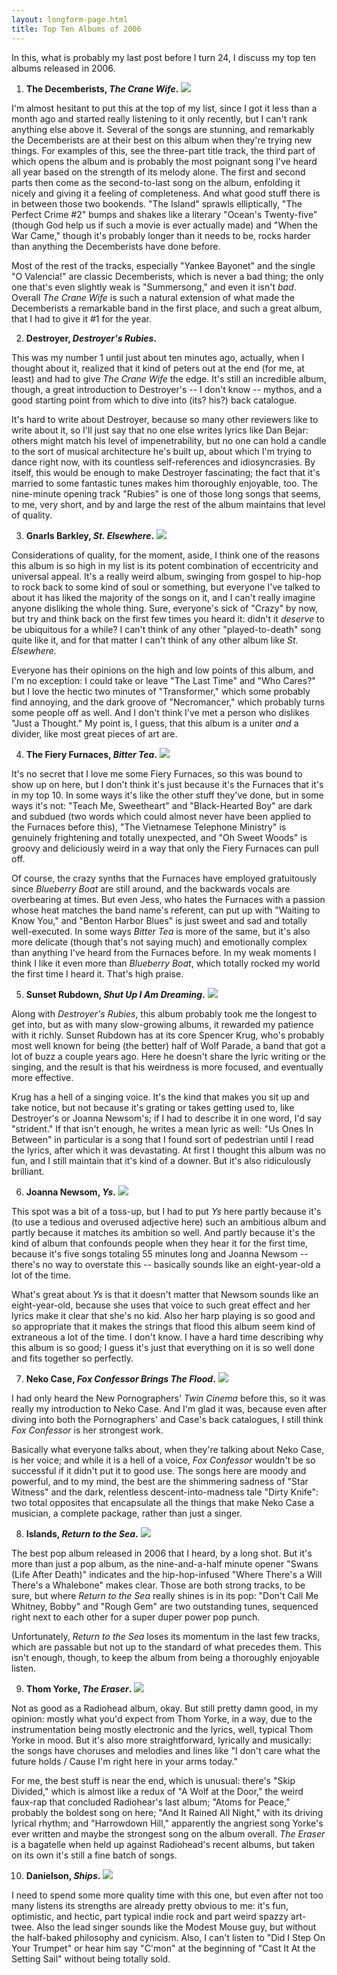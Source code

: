 ```yaml
---
layout: longform-page.html
title: Top Ten Albums of 2006
---
```


In this, what is probably my last post before I turn 24, I discuss my top ten albums released in 2006.

1.   __The Decemberists, *The Crane Wife*.__ <img class="albumcover" src="http://ec2.images-amazon.com/images/P/B000HKDEEW.01._AA240_SCLZZZZZZZ_V59841508_.jpg" />

I'm almost hesitant to put this at the top of my list, since I got it less than a month ago and started really listening to it only recently, but I can't rank anything else above it. Several of the songs are stunning, and remarkably the Decemberists are at their best on this album when they're trying new things. For examples of this, see the three-part title track, the third part of which opens the album and is probably the most poignant song I've heard all year based on the strength of its melody alone. The first and second parts then come as the second-to-last song on the album, enfolding it nicely and giving it a feeling of completeness. And what good stuff there is in between those two bookends. "The Island" sprawls elliptically, "The Perfect Crime #2" bumps and shakes like a literary "Ocean's Twenty-five" (though God help us if such a movie is ever actually made) and "When the War Came," though it's probably longer than it needs to be, rocks harder than anything the Decemberists have done before.

Most of the rest of the tracks, especially "Yankee Bayonet" and the single "O Valencia!" are classic Decemberists, which is never a bad thing; the only one that's even slightly weak is "Summersong," and even it isn't *bad*. Overall *The Crane Wife* is such a natural extension of what made the Decemberists a remarkable band in the first place, and such a great album, that I had to give it #1 for the year.

2.   __Destroyer, *Destroyer's Rubies*.__

This was my number 1 until just about ten minutes ago, actually, when I thought about it, realized that it kind of peters out at the end (for me, at least) and had to give *The Crane Wife* the edge. It's still an incredible album, though, a great introduction to Destroyer's -- I don't know -- mythos, and a good starting point from which to dive into (its? his?) back catalogue.

It's hard to write about Destroyer, because so many other reviewers like to write about it, so I'll just say that no one else writes lyrics like Dan Bejar: others might match his level of impenetrability, but no one can hold a candle to the sort of musical architecture he's built up, about which I'm trying to dance right now, with its countless self-references and idiosyncrasies. By itself, this would be enough to make Destroyer fascinating; the fact that it's married to some fantastic tunes makes him thoroughly enjoyable, too. The nine-minute opening track "Rubies" is one of those long songs that seems, to me, very short, and by and large the rest of the album maintains that level of quality.

3.  __Gnarls Barkley, *St. Elsewhere*.__ <img class="albumcover" src="http://ec2.images-amazon.com/images/P/B000F3AAUW.01._AA240_SCLZZZZZZZ_V53951098_.jpg" />

Considerations of quality, for the moment, aside, I think one of the reasons this album is so high in my list is its potent combination of eccentricity and universal appeal. It's a really weird album, swinging from gospel to hip-hop to rock back to some kind of soul or something, but everyone I've talked to about it has liked the majority of the songs on it, and I can't really imagine anyone disliking the whole thing. Sure, everyone's sick of "Crazy" by now, but try and think back on the first few times you heard it: didn't it *deserve* to be ubiquitous for a while? I can't think of any other "played-to-death" song quite like it, and for that matter I can't think of any other album like *St. Elsewhere.*

Everyone has their opinions on the high and low points of this album, and I'm no exception: I could take or leave "The Last Time" and "Who Cares?" but I love the hectic two minutes of "Transformer," which some probably find annoying, and the dark groove of "Necromancer," which probably turns some people off as well. And I don't think I've met a person who dislikes "Just a Thought." My point is, I guess, that this album is a uniter *and* a divider, like most great pieces of art are.

4.  __The Fiery Furnaces, *Bitter Tea*.__ <img class="albumcover" src="http://ec1.images-amazon.com/images/P/B000EQ5Q86.01._AA240_SCLZZZZZZZ_V57015745_.jpg" />

It's no secret that I love me some Fiery Furnaces, so this was bound to show up on here, but I don't think it's just because it's the Furnaces that it's in my top 10.  In some ways it's like the other stuff they've done, but in some ways it's not: "Teach Me, Sweetheart" and "Black-Hearted Boy" are dark and subdued (two words which could almost never have been applied to the Furnaces before this), "The Vietnamese Telephone Ministry" is genuinely frightening and totally unexpected, and "Oh Sweet Woods" is groovy and deliciously weird in a way that only the Fiery Furnaces can pull off.

Of course, the crazy synths that the Furnaces have employed gratuitously since *Blueberry Boat* are still around, and the backwards vocals are overbearing at times. But even Jess, who hates the Furnaces with a passion whose heat matches the band name's referent, can put up with "Waiting to Know You," and "Benton Harbor Blues" is just sweet and sad and totally well-executed. In some ways *Bitter Tea* is more of the same, but it's also more delicate (though that's not saying much) and emotionally complex than anything I've heard from the Furnaces before. In my weak moments I think I like it even more than *Blueberry Boat*, which totally rocked my world the first time I heard it. That's high praise.

5.  __Sunset Rubdown, *Shut Up I Am Dreaming*.__ <img class="albumcover" src="http://ec1.images-amazon.com/images/P/B000F8DB9E.01._AA240_SCLZZZZZZZ_V54202328_.jpg" />

Along with *Destroyer's Rubies*, this album probably took me the longest to get into, but as with many slow-growing albums, it rewarded my patience with it richly. Sunset Rubdown has at its core Spencer Krug, who's probably most well known for being (the better) half of Wolf Parade, a band that got a lot of buzz a couple years ago. Here he doesn't share the lyric writing or the singing, and the result is that his weirdness is more focused, and eventually more effective.

Krug has a hell of a singing voice. It's the kind that makes you sit up and take notice, but not because it's grating or takes getting used to, like Destroyer's or Joanna Newsom's; if I had to describe it in one word, I'd say "strident." If that isn't enough, he writes a mean lyric as well: "Us Ones In Between" in particular is a song that I found sort of pedestrian until I read the lyrics, after which it was devastating. At first I thought this album was no fun, and I still maintain that it's kind of a downer. But it's also ridiculously brilliant.

6.  __Joanna Newsom, *Ys*.__ <img class="albumcover" src="http://ec2.images-amazon.com/images/P/B000I2K9M4.01._AA240_SCLZZZZZZZ_V37460020_.jpg" />

This spot was a bit of a toss-up, but I had to put *Ys* here partly because it's (to use a tedious and overused adjective here) such an ambitious album and partly because it matches its ambition so well. And partly because it's the kind of album that confounds people when they hear it for the first time, because it's five songs totaling 55 minutes long and Joanna Newsom -- there's no way to overstate this -- basically sounds like an eight-year-old a lot of the time.

What's great about *Ys* is that it doesn't matter that Newsom sounds like an eight-year-old, because she uses that voice to such great effect and her lyrics make it clear that she's no kid. Also her harp playing is so good and so appropriate that it makes the strings that flood this album seem kind of extraneous a lot of the time. I don't know. I have a hard time describing why this album is so good; I guess it's just that everything on it is so well done and fits together so perfectly.

7.  __Neko Case, *Fox Confessor Brings The Flood*.__ <img class="albumcover" src="http://ec1.images-amazon.com/images/P/B000CS4L1E.01._AA240_SCLZZZZZZZ_.jpg" />

I had only heard the New Pornographers' *Twin Cinema* before this, so it was really my introduction to Neko Case. And I'm glad it was, because even after diving into both the Pornographers' and Case's back catalogues, I still think *Fox Confessor* is her strongest work.

Basically what everyone talks about, when they're talking about Neko Case, is her voice; and while it is a hell of a voice, *Fox Confessor* wouldn't be so successful if it didn't put it to good use. The songs here are moody and powerful, and to my mind, the best are the shimmering sadness of "Star Witness" and the dark, relentless descent-into-madness tale "Dirty Knife": two total opposites that encapsulate all the things that make Neko Case a musician, a complete package, rather than just a singer.

8.  __Islands, *Return to the Sea*.__ <img class="albumcover" src="http://ec1.images-amazon.com/images/P/B000ELJAU6.01._AA240_SCLZZZZZZZ_.jpg" />

The best pop album released in 2006 that I heard, by a long shot. But it's more than just a pop album, as the nine-and-a-half minute opener "Swans (Life After Death)" indicates and the hip-hop-infused "Where There's a Will There's a Whalebone" makes clear. Those are both strong tracks, to be sure, but where *Return to the Sea* really shines is in its pop: "Don't Call Me Whitney, Bobby" and "Rough Gem" are two outstanding tunes, sequenced right next to each other for a super duper power pop punch.

Unfortunately, *Return to the Sea* loses its momentum in the last few tracks, which are passable but not up to the standard of what precedes them. This isn't enough, though, to keep the album from being a thoroughly enjoyable listen.

9.  __Thom Yorke, *The Eraser*.__ <img class="albumcover" src="http://ec1.images-amazon.com/images/P/B000FPYNR6.01._AA240_SCLZZZZZZZ_V65902366_.jpg" />

Not as good as a Radiohead album, okay. But still pretty damn good, in my opinion: mostly what you'd expect from Thom Yorke, in a way, due to the instrumentation being mostly electronic and the lyrics, well, typical Thom Yorke in mood. But it's also more straightforward, lyrically and musically: the songs have choruses and melodies and lines like "I don't care what the future holds / Cause I'm right here in your arms today."

For me, the best stuff is near the end, which is unusual: there's "Skip Divided," which is almost like a redux of "A Wolf at the Door," the weird faux-rap that concluded Radiohear's last album; "Atoms for Peace," probably the boldest song on here; "And It Rained All Night," with its driving lyrical rhythm; and "Harrowdown Hill," apparently the angriest song Yorke's ever written and maybe the strongest song on the album overall. *The Eraser* is a bagatelle when held up against Radiohead's recent albums, but taken on its own it's still a fine batch of songs.

10. __Danielson, *Ships*.__ <img class="albumcover" src="http://ec2.images-amazon.com/images/P/B000F2BXI6.01._AA240_SCLZZZZZZZ_V55108315_.jpg" />

I need to spend some more quality time with this one, but even after not too many listens its strengths are already pretty obvious to me: it's fun, optimistic, and hectic, part typical indie rock and part weird spazzy art-twee. Also the lead singer sounds like the Modest Mouse guy, but without the half-baked philosophy and cynicism. Also, I can't listen to "Did I Step On Your Trumpet" or hear him say "C'mon" at the beginning of "Cast It At the Setting Sail" without being totally sold.
